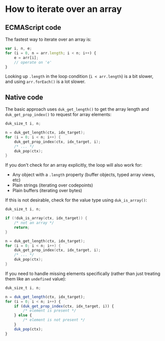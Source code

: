 # How to iterate over an array

## ECMAScript code

The fastest way to iterate over an array is:

```js
var i, n, e;
for (i = 0, n = arr.length; i < n; i++) {
    e = arr[i];
    // operate on 'e'
}
```

Looking up `.length` in the loop condition (`i < arr.length`) is a bit
slower, and using `arr.forEach()` is a lot slower.

## Native code

The basic approach uses `duk_get_length()` to get the array length and
`duk_get_prop_index()` to request for array elements:

```c
duk_size_t i, n;

n = duk_get_length(ctx, idx_target);
for (i = 0; i < n; i++) {
    duk_get_prop_index(ctx, idx_target, i);
    /* ... */
    duk_pop(ctx);
}
```

If you don't check for an array explicitly, the loop will also work for:

- Any object with a `.length` property (buffer objects, typed array views, etc)
- Plain strings (iterating over codepoints)
- Plain buffers (iterating over bytes)

If this is not desirable, check for the value type using `duk_is_array()`:

```c
duk_size_t i, n;

if (!duk_is_array(ctx, idx_target)) {
    /* not an array */
    return;
}

n = duk_get_length(ctx, idx_target);
for (i = 0; i < n; i++) {
    duk_get_prop_index(ctx, idx_target, i);
    /* ... */
    duk_pop(ctx);
}
```

If you need to handle missing elements specifically (rather than just treating
them like an `undefined` value):

```js
duk_size_t i, n;

n = duk_get_length(ctx, idx_target);
for (i = 0; i < n; i++) {
    if (duk_get_prop_index(ctx, idx_target, i)) {
        /* element is present */
    } else {
        /* element is not present */
    }
    duk_pop(ctx);
}
```
